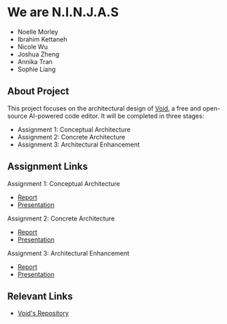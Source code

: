# We are N.I.N.J.A.S
- Noelle Morley
- Ibrahim Kettaneh
- Nicole Wu
- Joshua Zheng
- Annika Tran
- Sophie Liang

## About Project
This project focuses on the architectural design of <a href="https://voideditor.com/" target="_blank" rel="noopener">Void</a>, a free and open-source AI-powered code editor.
It will be completed in three stages:
- Assignment 1: Conceptual Architecture
- Assignment 2: Concrete Architecture
- Assignment 3: Architectural Enhancement

## Assignment Links
Assignment 1: Conceptual Architecture
- <a href="/assets/A1/A1.pdf" target="_blank" rel="noopener">Report</a>
- <a href="/assets/A1/CISC322A1P-1.pdf" target="_blank" rel="noopener">Presentation</a>

Assignment 2: Concrete Architecture
- <a href="#" target="_blank" rel="noopener">Report</a>
- <a href="#" target="_blank" rel="noopener">Presentation</a>

Assignment 3: Architectural Enhancement
- <a href="#" target="_blank" rel="noopener">Report</a>
- <a href="#" target="_blank" rel="noopener">Presentation</a>

## Relevant Links
- <a href="https://github.com/voideditor/void" target="_blank" rel="noopener">Void's Repository</a>
